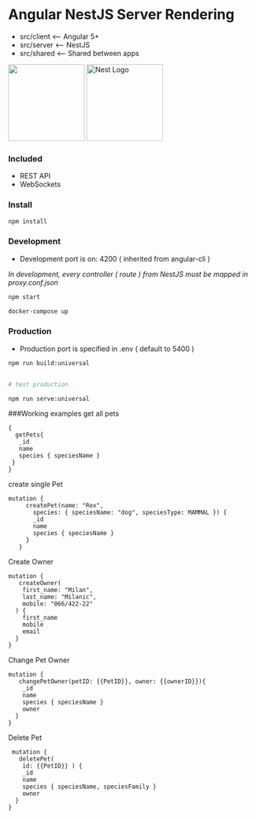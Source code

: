 # Angular NestJS Server Rendering

- src/client <-- Angular 5+
- src/server <-- NestJS
- src/shared <-- Shared between apps

 <a href="https://angular.io" target="blank"><img height="155px" src="https://angular.io/assets/images/logos/angular/angular.svg" /></a>
 <a href="http://nestjs.com/" target="blank"><img height="155px" src="http://kamilmysliwiec.com/public/nest-logo.png#1" alt="Nest Logo" /></a>
  
### Included

- REST API
- WebSockets  
  
### Install

```bash
npm install
```

### Development

* Development port is on: 4200 ( inherited from angular-cli )

*In development, every controller ( route ) from NestJS must be mapped in proxy.conf.json*

```bash
npm start

docker-compose up
```

### Production

* Production port is specified in .env ( default to 5400 )

```bash
npm run build:universal
```

```bash

# test production

npm run serve:universal
```

###Working examples
 get all pets
 ```
 {
   getPets{
    _id
    name
    species { speciesName }
  }
}
```

create single Pet
```
mutation {
     createPet(name: "Rex", 
       species: { speciesName: "dog", speciesType: MAMMAL }) {
       _id
       name
       species { speciesName }
     }
   }
```

Create Owner
```
mutation {
   createOwner(
    first_name: "Milan", 
  	last_name: "Milanic",
    mobile: "066/422-22"
  ) {
    first_name
    mobile
    email  
  } 
}

```

Change Pet Owner
```
mutation {
   changePetOwner(petID: {{PetID}}, owner: {{ownerID}}){
    _id
    name
    species { speciesName }
    owner
  }
}
```
Delete Pet
```
 mutation {
   deletePet(
    id: {{PetID}} ) {
    _id
    name
    species { speciesName, speciesFamily }
    owner
  }
}
```
